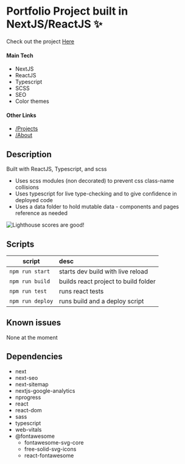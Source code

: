 # Portfolio Project built in NextJS/ReactJS ✨

Check out the project [Here](https://thezacharycollins.com "Zachary's Portfolio")

#### Main Tech

-   NextJS
-   ReactJS
-   Typescript
-   SCSS
-   SEO
-   Color themes

#### Other Links

-   [/Projects](https://thezacharycollins.com/projects "My Projects")
-   [/About](https://thezacharycollins.com/about "About me")

## Description

Built with ReactJS, Typescript, and scss

-   Uses scss modules (non decorated) to prevent css class-name collisions
-   Uses typescript for live type-checking and to give confidence in deployed code
-   Uses a data folder to hold mutable data - components and pages reference as needed

![Lighthouse scores are good!](https://thezacharycollins.com/assets/images/lighthouseScores.png)

## Scripts

| script           | desc                                 |
| ---------------- | :----------------------------------- |
| `npm run start`  | starts dev build with live reload    |
| `npm run build`  | builds react project to build folder |
| `npm run test`   | runs react tests                     |
| `npm run deploy` | runs build and a deploy script       |

## Known issues

None at the moment

## Dependencies

-   next
-   next-seo
-   next-sitemap
-   nextjs-google-analytics
-   nprogress
-   react
-   react-dom
-   sass
-   typescript
-   web-vitals
-   @fontawesome
    -   fontawesome-svg-core
    -   free-solid-svg-icons
    -   react-fontawesome

